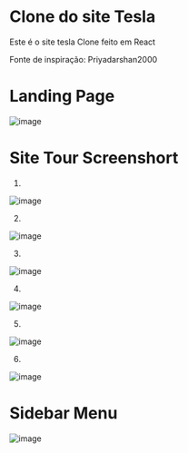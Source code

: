 # Clone do site Tesla

Este é o site tesla Clone feito em React

Fonte de inspiração: Priyadarshan2000 

# Landing Page
![image](https://user-images.githubusercontent.com/61336911/128104192-0776007c-0b98-4c98-8891-6d004a09192a.png)

# Site Tour Screenshort

1.
![image](https://user-images.githubusercontent.com/61336911/128104215-dd9b57f8-521e-4094-a793-cdaf1f7080c2.png)

2.
![image](https://user-images.githubusercontent.com/61336911/128104242-b2e16bc4-210f-48a8-92e9-8bf1d72aa069.png)

3.
![image](https://user-images.githubusercontent.com/61336911/128104262-5fb0572f-1c79-41fd-9eb3-a0b0b83032e4.png)
 
4.
![image](https://user-images.githubusercontent.com/61336911/128104301-7f28dd4d-7b47-493d-9563-c4e015c52717.png)

5.
![image](https://user-images.githubusercontent.com/61336911/128104343-a23e4030-de06-4b82-ae4a-5911dea2be08.png)

6.
![image](https://user-images.githubusercontent.com/61336911/128104359-c16f799d-7ac8-4ca8-bcd3-b8cd02de5699.png)

# Sidebar Menu
 ![image](https://user-images.githubusercontent.com/61336911/128104411-7f5a0b41-1838-41fc-a194-9384afb447ad.png)

